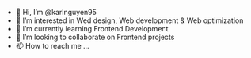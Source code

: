 - 👋 Hi, I’m @karlnguyen95
- 👀 I’m interested in Wed design, Web development & Web optimization
- 🌱 I’m currently learning Frontend Development
- 💞️ I’m looking to collaborate on Frontend projects
- 📫 How to reach me ...

<!---
karlnguyen95/karlnguyen95 is a ✨ special ✨ repository because its `README.md` (this file) appears on your GitHub profile.
You can click the Preview link to take a look at your changes.
--->
